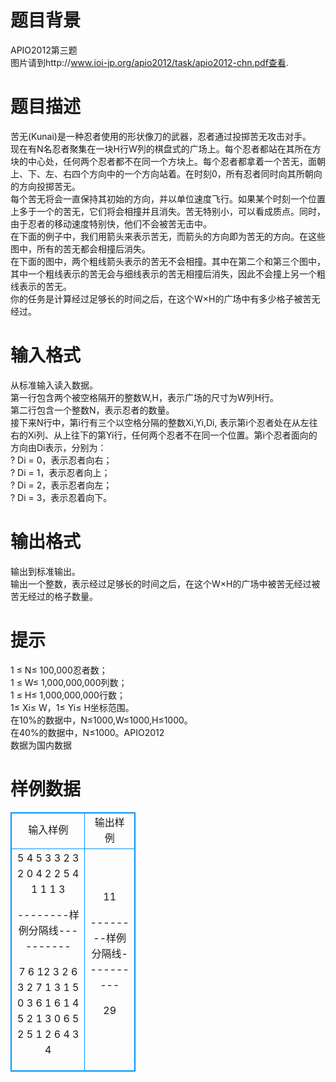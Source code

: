 # 

 
 # 题目背景 
APIO2012第三题<BR>图片请到http://www.ioi-jp.org/apio2012/task/apio2012-chn.pdf查看. 

 
 # 题目描述 
苦无(Kunai)是一种忍者使用的形状像刀的武器，忍者通过投掷苦无攻击对手。<BR>现在有N名忍者聚集在一块H行W列的棋盘式的广场上。每个忍者都站在其所在方块的中心处，任何两个忍者都不在同一个方块上。每个忍者都拿着一个苦无，面朝上、下、左、右四个方向中的一个方向站着。在时刻0，所有忍者同时向其所朝向的方向投掷苦无。<BR>每个苦无将会一直保持其初始的方向，并以单位速度飞行。如果某个时刻一个位置上多于一个的苦无，它们将会相撞并且消失。苦无特别小，可以看成质点。同时，由于忍者的移动速度特别快，他们不会被苦无击中。<BR>在下面的例子中，我们用箭头来表示苦无，而箭头的方向即为苦无的方向。在这些图中，所有的苦无都会相撞后消失。<BR>在下面的图中，两个粗线箭头表示的苦无不会相撞。其中在第二个和第三个图中，其中一个粗线表示的苦无会与细线表示的苦无相撞后消失，因此不会撞上另一个粗线表示的苦无。<BR>你的任务是计算经过足够长的时间之后，在这个W×H的广场中有多少格子被苦无经过。 

 
 # 输入格式 
从标准输入读入数据。<BR>第一行包含两个被空格隔开的整数W,H，表示广场的尺寸为W列H行。<BR>第二行包含一个整数N，表示忍者的数量。<BR>接下来N行中，第i行有三个以空格分隔的整数Xi,Yi,Di,&nbsp;表示第i个忍者处在从左往右的Xi列、从上往下的第Yi行，任何两个忍者不在同一个位置。第i个忍者面向的方向由Di表示，分别为：<BR>?&nbsp;Di&nbsp;=&nbsp;0，表示忍者向右；<BR>?&nbsp;Di&nbsp;=&nbsp;1，表示忍者向上；<BR>?&nbsp;Di&nbsp;=&nbsp;2，表示忍者向左；<BR>?&nbsp;Di&nbsp;=&nbsp;3，表示忍着向下。 

 
 # 输出格式 
输出到标准输出。<BR>输出一个整数，表示经过足够长的时间之后，在这个W×H的广场中被苦无经过被苦无经过的格子数量。 

 
 # 提示 
1&nbsp;≤&nbsp;N≤&nbsp;100,000忍者数；<BR>1&nbsp;≤&nbsp;W≤&nbsp;1,000,000,000列数；<BR>1&nbsp;≤&nbsp;H≤&nbsp;1,000,000,000行数；<BR>1≤&nbsp;Xi≤&nbsp;W，1≤&nbsp;Yi≤&nbsp;H坐标范围。<BR>在10%的数据中，N≤1000,W≤1000,H≤1000。<BR>在40%的数据中，N≤1000。APIO2012<BR>数据为国内数据 
# 样例数据
<style>
        table,table tr th, table tr td { border:1px solid #0094ff; }
        table { width: 200px; min-height: 25px; line-height: 25px; text-align: center; border-collapse: collapse;}   
    </style>
<table>
	<tr>
		<td>输入样例</td>
		<td>输出样例</td>
	</tr>
<tr><td>5 4
5
3 3 2
3 2 0
4 2 2
5 4 1
1 1 3

--------样例分隔线----------

7 6
12
3
2 6 3 2
7 1 3
1 5 0
3 6 1
6 1
4 5 2
1 3 0
6 5 2
5 1 2
6 4 3
4</td><td>11

--------样例分隔线----------

29</td></tr></table>
